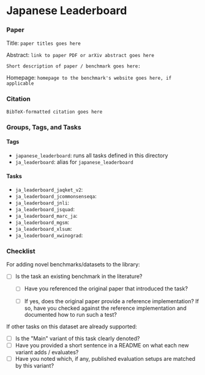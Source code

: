 # Japanese Leaderboard

### Paper

Title: `paper titles goes here`

Abstract: `link to paper PDF or arXiv abstract goes here`

`Short description of paper / benchmark goes here:`

Homepage: `homepage to the benchmark's website goes here, if applicable`


### Citation

```
BibTeX-formatted citation goes here
```

### Groups, Tags, and Tasks

#### Tags

* `japanese_leaderboard`: runs all tasks defined in this directory
* `ja_leaderboard`: alias for `japanese_leaderboard`

#### Tasks

* `ja_leaderboard_jaqket_v2`:
* `ja_leaderboard_jcommonsenseqa`:
* `ja_leaderboard_jnli`:
* `ja_leaderboard_jsquad`:
* `ja_leaderboard_marc_ja`:
* `ja_leaderboard_mgsm`:
* `ja_leaderboard_xlsum`:
* `ja_leaderboard_xwinograd`:

### Checklist

For adding novel benchmarks/datasets to the library:
* [ ] Is the task an existing benchmark in the literature?
  * [ ] Have you referenced the original paper that introduced the task?
  * [ ] If yes, does the original paper provide a reference implementation? If so, have you checked against the reference implementation and documented how to run such a test?


If other tasks on this dataset are already supported:
* [ ] Is the "Main" variant of this task clearly denoted?
* [ ] Have you provided a short sentence in a README on what each new variant adds / evaluates?
* [ ] Have you noted which, if any, published evaluation setups are matched by this variant?

